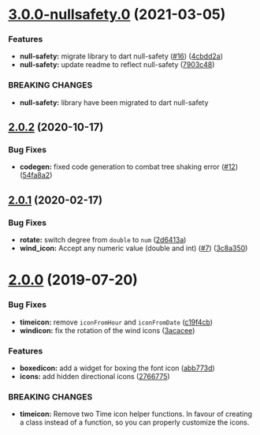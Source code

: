# [3.0.0-nullsafety.0](https://github.com/worldturtlemedia/weather_icons/compare/v2.0.2...v3.0.0-nullsafety.0) (2021-03-05)


### Features

* **null-safety:** migrate library to dart null-safety ([#16](https://github.com/worldturtlemedia/weather_icons/issues/16)) ([4cbdd2a](https://github.com/worldturtlemedia/weather_icons/commit/4cbdd2a))
* **null-safety:** update readme to reflect null-safety ([7903c48](https://github.com/worldturtlemedia/weather_icons/commit/7903c48))


### BREAKING CHANGES

* **null-safety:** library have been migrated to dart null-safety


## [2.0.2](https://github.com/worldturtlemedia/weather_icons/compare/v2.0.1...v2.0.2) (2020-10-17)


### Bug Fixes

* **codegen:** fixed code generation to combat tree shaking error ([#12](https://github.com/worldturtlemedia/weather_icons/issues/12)) ([54fa8a2](https://github.com/worldturtlemedia/weather_icons/commit/54fa8a2))


## [2.0.1](https://github.com/worldturtlemedia/weather_icons/compare/v2.0.0...v2.0.1) (2020-02-17)


### Bug Fixes

* **rotate:** switch degree from `double` to `num` ([2d6413a](https://github.com/worldturtlemedia/weather_icons/commit/2d6413a))
* **wind_icon:** Accept any numeric value (double and int) ([#7](https://github.com/worldturtlemedia/weather_icons/issues/7)) ([3c8a350](https://github.com/worldturtlemedia/weather_icons/commit/3c8a350))



# [2.0.0](https://github.com/worldturtlemedia/weather_icons/compare/v1.0.1...v2.0.0) (2019-07-20)


### Bug Fixes

* **timeicon:** remove `iconFromHour` and `iconFromDate` ([c19f4cb](https://github.com/worldturtlemedia/weather_icons/commit/c19f4cb))
* **windicon:** fix the rotation of the wind icons ([3acacee](https://github.com/worldturtlemedia/weather_icons/commit/3acacee))


### Features

* **boxedicon:** add a widget for boxing the font icon ([abb773d](https://github.com/worldturtlemedia/weather_icons/commit/abb773d))
* **icons:** add hidden directional icons ([2766775](https://github.com/worldturtlemedia/weather_icons/commit/2766775))


### BREAKING CHANGES

* **timeicon:** Remove two Time icon helper functions.  In favour of creating a class instead of a
function, so you can properly customize the icons.



